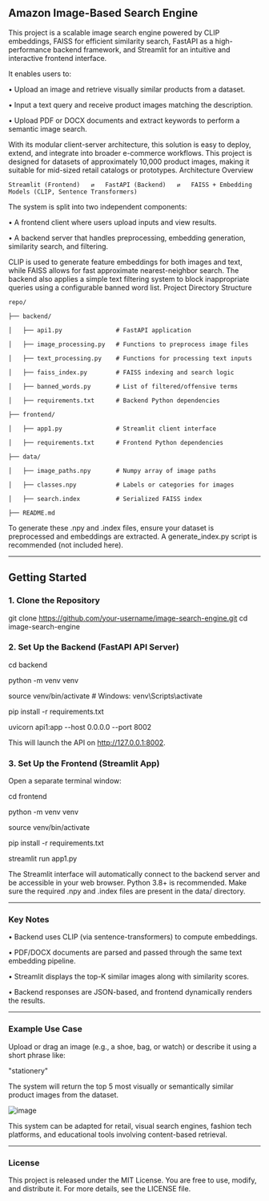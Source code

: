 ## Amazon Image-Based Search Engine

This project is a scalable image search engine powered by CLIP embeddings, FAISS for efficient similarity search, FastAPI as a high-performance backend framework, and Streamlit for an intuitive and interactive frontend interface.

It enables users to:

•	Upload an image and retrieve visually similar products from a dataset.

•	Input a text query and receive product images matching the description.

•	Upload PDF or DOCX documents and extract keywords to perform a semantic image search.

With its modular client-server architecture, this solution is easy to deploy, extend, and integrate into broader e-commerce workflows. This project is designed for datasets of approximately 10,000 product images, making it suitable for mid-sized retail catalogs or prototypes.
Architecture Overview 

 `Streamlit (Frontend)   ⇄   FastAPI (Backend)   ⇄   FAISS + Embedding Models (CLIP, Sentence Transformers)` 

The system is split into two independent components:

•	A frontend client where users upload inputs and view results.

•	A backend server that handles preprocessing, embedding generation, similarity search, and filtering.

CLIP is used to generate feature embeddings for both images and text, while FAISS allows for fast approximate nearest-neighbor search. The backend also applies a simple text filtering system to block inappropriate queries using a configurable banned word list.
Project Directory Structure

`repo/`

`├── backend/`

`│   ├── api1.py               # FastAPI application`

`│   ├── image_processing.py   # Functions to preprocess image files`

`│   ├── text_processing.py    # Functions for processing text inputs`

`│   ├── faiss_index.py        # FAISS indexing and search logic`

`│   ├── banned_words.py       # List of filtered/offensive terms`

`│   ├── requirements.txt      # Backend Python dependencies`

`├── frontend/`

`│   ├── app1.py               # Streamlit client interface`

`│   ├── requirements.txt      # Frontend Python dependencies`

`├── data/`

`│   ├── image_paths.npy       # Numpy array of image paths`

`│   ├── classes.npy           # Labels or categories for images`

`│   ├── search.index          # Serialized FAISS index`

`├── README.md`

To generate these .npy and .index files, ensure your dataset is preprocessed and embeddings are extracted. A generate_index.py script is recommended (not included here).
________________________________________

## Getting Started
### 1. Clone the Repository

git clone https://github.com/your-username/image-search-engine.git
cd image-search-engine

### 2. Set Up the Backend (FastAPI API Server)

cd backend

python -m venv venv

source venv/bin/activate  # Windows: venv\Scripts\activate

pip install -r requirements.txt

uvicorn api1:app --host 0.0.0.0 --port 8002

This will launch the API on http://127.0.0.1:8002.

### 3. Set Up the Frontend (Streamlit App)

Open a separate terminal window:

cd frontend

python -m venv venv

source venv/bin/activate

pip install -r requirements.txt

streamlit run app1.py

The Streamlit interface will automatically connect to the backend server and be accessible in your web browser.
Python 3.8+ is recommended. Make sure the required .npy and .index files are present in the data/ directory.
________________________________________
### Key Notes

•	Backend uses CLIP (via sentence-transformers) to compute embeddings.

•	PDF/DOCX documents are parsed and passed through the same text embedding pipeline.

•	Streamlit displays the top-K similar images along with similarity scores.

•	Backend responses are JSON-based, and frontend dynamically renders the results.
________________________________________
### Example Use Case

Upload or drag an image (e.g., a shoe, bag, or watch) or describe it using a short phrase like:

"stationery"

The system will return the top 5 most visually or semantically similar product images from the dataset.

![image](https://github.com/user-attachments/assets/e5244894-508d-4689-9ac8-0dce426c1b16)

 
This system can be adapted for retail, visual search engines, fashion tech platforms, and educational tools involving content-based retrieval.
________________________________________
### License

This project is released under the MIT License. You are free to use, modify, and distribute it.
For more details, see the LICENSE file.

